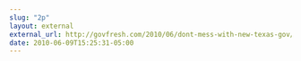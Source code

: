 ```yaml
---
slug: "2p"
layout: external
external_url: http://govfresh.com/2010/06/dont-mess-with-new-texas-gov/
date: 2010-06-09T15:25:31-05:00
---
```

